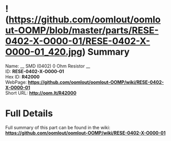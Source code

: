 
!(https://github.com/oomlout/oomlout-OOMP/blob/master/parts/RESE-0402-X-O000-01/RESE-0402-X-O000-01_420.jpg)
Summary
=================
  
Name: __ SMD (0402) 0 Ohm Resistor __    
ID: __RESE-0402-X-O000-01__   
Hex ID: __R42000__   
WebPage: __https://github.com/oomlout/oomlout-OOMP/wiki/RESE-0402-X-O000-01__   
Short URL: __http://oom.lt/R42000__   

Full Details
==========================
Full summary of this part can be found in the wiki:   
__https://github.com/oomlout/oomlout-OOMP/wiki/RESE-0402-X-O000-01__    

